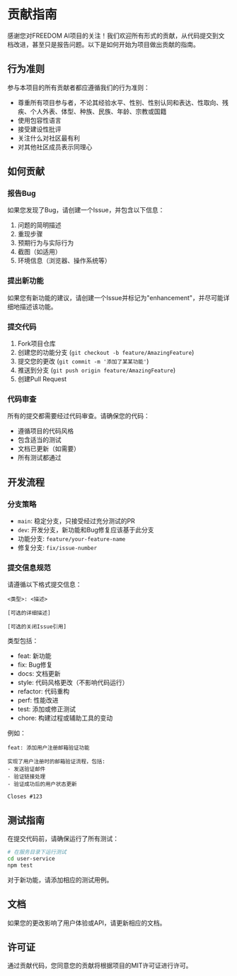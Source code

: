 # 贡献指南

感谢您对FREEDOM AI项目的关注！我们欢迎所有形式的贡献，从代码提交到文档改进，甚至只是报告问题。以下是如何开始为项目做出贡献的指南。

## 行为准则

参与本项目的所有贡献者都应遵循我们的行为准则：

- 尊重所有项目参与者，不论其经验水平、性别、性别认同和表达、性取向、残疾、个人外表、体型、种族、民族、年龄、宗教或国籍
- 使用包容性语言
- 接受建设性批评
- 关注什么对社区最有利
- 对其他社区成员表示同理心

## 如何贡献

### 报告Bug

如果您发现了Bug，请创建一个Issue，并包含以下信息：

1. 问题的简明描述
2. 重现步骤
3. 预期行为与实际行为
4. 截图（如适用）
5. 环境信息（浏览器、操作系统等）

### 提出新功能

如果您有新功能的建议，请创建一个Issue并标记为"enhancement"，并尽可能详细地描述该功能。

### 提交代码

1. Fork项目仓库
2. 创建您的功能分支 (`git checkout -b feature/AmazingFeature`)
3. 提交您的更改 (`git commit -m '添加了某某功能'`)
4. 推送到分支 (`git push origin feature/AmazingFeature`)
5. 创建Pull Request

### 代码审查

所有的提交都需要经过代码审查。请确保您的代码：

- 遵循项目的代码风格
- 包含适当的测试
- 文档已更新（如需要）
- 所有测试都通过

## 开发流程

### 分支策略

- `main`: 稳定分支，只接受经过充分测试的PR
- `dev`: 开发分支，新功能和Bug修复应该基于此分支
- 功能分支: `feature/your-feature-name`
- 修复分支: `fix/issue-number`

### 提交信息规范

请遵循以下格式提交信息：

```
<类型>: <描述>

[可选的详细描述]

[可选的关闭Issue引用]
```

类型包括：
- feat: 新功能
- fix: Bug修复
- docs: 文档更新
- style: 代码风格更改（不影响代码运行）
- refactor: 代码重构
- perf: 性能改进
- test: 添加或修正测试
- chore: 构建过程或辅助工具的变动

例如：
```
feat: 添加用户注册邮箱验证功能

实现了用户注册时的邮箱验证流程，包括:
- 发送验证邮件
- 验证链接处理
- 验证成功后的用户状态更新

Closes #123
```

## 测试指南

在提交代码前，请确保运行了所有测试：

```bash
# 在服务目录下运行测试
cd user-service
npm test
```

对于新功能，请添加相应的测试用例。

## 文档

如果您的更改影响了用户体验或API，请更新相应的文档。

## 许可证

通过贡献代码，您同意您的贡献将根据项目的MIT许可证进行许可。 